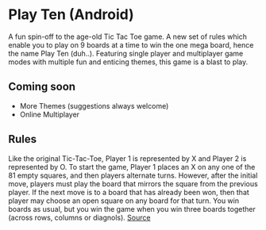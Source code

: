 # Play Ten (Android)
A fun spin-off to the age-old Tic Tac Toe game. A new set of rules which enable you to play on 9 boards at a time to win the one mega board, hence the name Play Ten (duh..). Featuring single player and multiplayer game modes with multiple fun and enticing themes, this game is a blast to play. 
## Coming soon
 - More Themes (suggestions always welcome)
 - Online Multiplayer
 
## Rules
Like the original Tic-Tac-Toe, Player 1 is represented by X and Player 2 is represented by O. To start the game, Player 1 places an X on any one of the 81 empty squares, and then players alternate turns. However, after the initial move, players must play the board that mirrors the square from the previous player. If the next move is to a board that has already been won, then that player may choose an open square on any board for that turn. You win boards as usual, but you win the game when you win three boards together (across rows, columns or diagnols). 
[Source](http://vikeshkhanna.webfactional.com/ultimate/)
